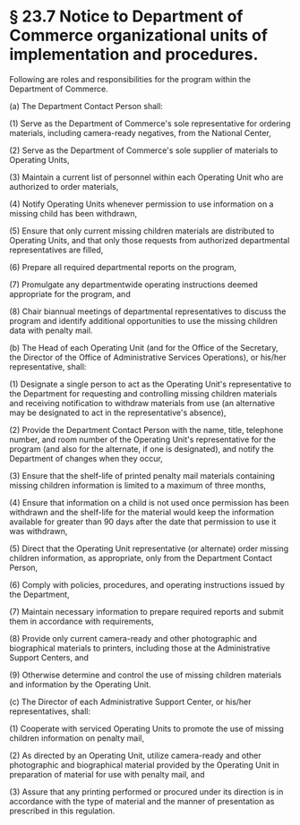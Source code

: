 # § 23.7   Notice to Department of Commerce organizational units of implementation and procedures.

Following are roles and responsibilities for the program within the Department of Commerce.


(a) The Department Contact Person shall:


(1) Serve as the Department of Commerce's sole representative for ordering materials, including camera-ready negatives, from the National Center,


(2) Serve as the Department of Commerce's sole supplier of materials to Operating Units,


(3) Maintain a current list of personnel within each Operating Unit who are authorized to order materials,


(4) Notify Operating Units whenever permission to use information on a missing child has been withdrawn,


(5) Ensure that only current missing children materials are distributed to Operating Units, and that only those requests from authorized departmental representatives are filled,


(6) Prepare all required departmental reports on the program,


(7) Promulgate any departmentwide operating instructions deemed appropriate for the program, and


(8) Chair biannual meetings of departmental representatives to discuss the program and identify additional opportunities to use the missing children data with penalty mail.


(b) The Head of each Operating Unit (and for the Office of the Secretary, the Director of the Office of Administrative Services Operations), or his/her representative, shall:


(1) Designate a single person to act as the Operating Unit's representative to the Department for requesting and controlling missing children materials and receiving notification to withdraw materials from use (an alternative may be designated to act in the representative's absence),


(2) Provide the Department Contact Person with the name, title, telephone number, and room number of the Operating Unit's representative for the program (and also for the alternate, if one is designated), and notify the Department of changes when they occur,


(3) Ensure that the shelf-life of printed penalty mail materials containing missing children information is limited to a maximum of three months,


(4) Ensure that information on a child is not used once permission has been withdrawn and the shelf-life for the material would keep the information available for greater than 90 days after the date that permission to use it was withdrawn,


(5) Direct that the Operating Unit representative (or alternate) order missing children information, as appropriate, only from the Department Contact Person,


(6) Comply with policies, procedures, and operating instructions issued by the Department,


(7) Maintain necessary information to prepare required reports and submit them in accordance with requirements,


(8) Provide only current camera-ready and other photographic and biographical materials to printers, including those at the Administrative Support Centers, and


(9) Otherwise determine and control the use of missing children materials and information by the Operating Unit.


(c) The Director of each Administrative Support Center, or his/her representatives, shall:


(1) Cooperate with serviced Operating Units to promote the use of missing children information on penalty mail,


(2) As directed by an Operating Unit, utilize camera-ready and other photographic and biographical material provided by the Operating Unit in preparation of material for use with penalty mail, and


(3) Assure that any printing performed or procured under its direction is in accordance with the type of material and the manner of presentation as prescribed in this regulation. 




